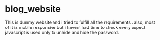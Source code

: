 # blog_website
This is dummy website and i tried to fulfill all the requirements .
also, most of it is mobile responsive but i havent had time to check every aspect
javascript is used only to unhide and hide the password.
